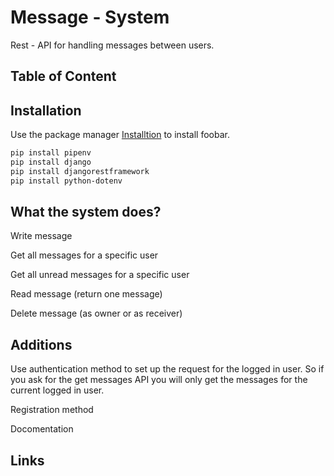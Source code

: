 
# Message - System 

Rest - API for handling messages between users.
## Table of Content

## Installation

Use the package manager [Installtion](https://github.com/BoazBitt/Message-System/blob/master/Installations.txt) to install foobar.

```bash
pip install pipenv
pip install django
pip install djangorestframework
pip install python-dotenv

```

## What the system does?

Write message

Get all messages for a specific user

Get all unread messages for a specific user

Read message (return one message)

Delete message (as owner or as receiver)

## Additions
 Use authentication method to set up the request for the logged in user. So if you ask for the get messages API you will only get the messages for the current logged in user.

Registration method

 Docomentation 






## Links
